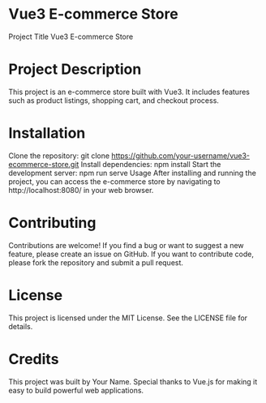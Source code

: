 # Vue3 E-commerce Store

Project Title
Vue3 E-commerce Store

# Project Description

This project is an e-commerce store built with Vue3. It includes features such as product listings, shopping cart, and checkout process.

# Installation

Clone the repository: git clone https://github.com/your-username/vue3-ecommerce-store.git
Install dependencies: npm install
Start the development server: npm run serve
Usage
After installing and running the project, you can access the e-commerce store by navigating to http://localhost:8080/ in your web browser.

# Contributing

Contributions are welcome! If you find a bug or want to suggest a new feature, please create an issue on GitHub. If you want to contribute code, please fork the repository and submit a pull request.

# License

This project is licensed under the MIT License. See the LICENSE file for details.

# Credits

This project was built by Your Name. Special thanks to Vue.js for making it easy to build powerful web applications.
